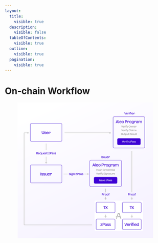 ```yaml
---
layout:
  title:
    visible: true
  description:
    visible: false
  tableOfContents:
    visible: true
  outline:
    visible: true
  pagination:
    visible: true
---
```


# On-chain Workflow

<figure><img src="../.gitbook/assets/Chart2.png" alt="" width="563"><figcaption></figcaption></figure>
